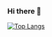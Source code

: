 ### Hi there 👋

[![Top Langs](https://github-readme-stats.vercel.app/api/top-langs/?username=thsals)](https://github.com/anuraghazra/github-readme-stats)
